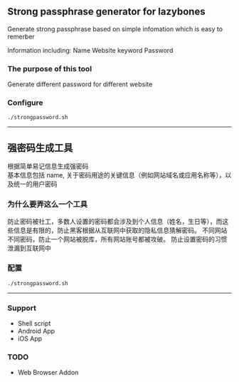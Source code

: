 
## Strong passphrase generator for lazybones

Generate strong passphrase based on simple infomation which is easy to remerber

Information including: Name Website keyword Password

### The purpose of this tool

Generate different password for different website

### Configure
`./strongpassword.sh`

-------------------------------------------------------------------------------


## 强密码生成工具

根据简单易记信息生成强密码   
基本信息包括 name, 关于密码用途的关键信息（例如网站域名或应用名称等），以及统一的用户密码

### 为什么要弄这么一个工具

防止密码被社工，多数人设置的密码都会涉及到个人信息（姓名，生日等），而这些信息是有限的，防止黑客根据从互联网中获取的隐私信息猜解密码。
不同网站不同密码，防止一个网站被脱库，所有网站账号都被攻破。
防止设置密码的习惯泄漏到互联网中

### 配置
`./strongpassword.sh`

-------------------------------------------------------------------------------


### Support
 * Shell script
 * Android App
 * iOS App

### TODO
 * Web Browser Addon
